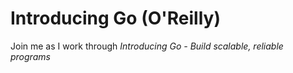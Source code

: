 # Introducing Go (O'Reilly)

Join me as I work through _Introducing Go - Build scalable, reliable programs_